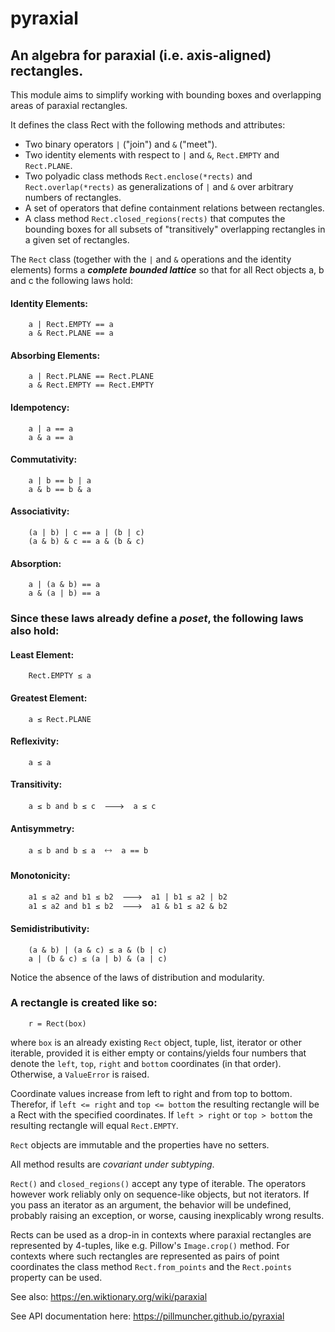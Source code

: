 # pyraxial
## An algebra for paraxial (i.e. axis-aligned) rectangles.
 
 
This module aims to simplify working with bounding boxes and overlapping areas
of paraxial rectangles.
 
 
It defines the class Rect with the following methods and attributes:
  - Two binary operators `|` ("join") and `&` ("meet").
  - Two identity elements with respect to `|` and `&`, `Rect.EMPTY` and `Rect.PLANE`.
  - Two polyadic class methods `Rect.enclose(*rects)` and `Rect.overlap(*rects)`
    as generalizations of `|` and `&` over arbitrary numbers of rectangles.
  - A set of operators that define containment relations between rectangles.
  - A class method `Rect.closed_regions(rects)` that computes the bounding boxes
    for all subsets of "transitively" overlapping rectangles in a given set of
    rectangles.
 
 
The `Rect` class (together with the `|` and `&` operations and the identity elements)
forms a ***complete bounded lattice*** so that for all Rect objects a, b and c the
following laws hold:
 
#### Identity Elements:
```
    a | Rect.EMPTY == a
    a & Rect.PLANE == a
```
 
#### Absorbing Elements:
```
    a | Rect.PLANE == Rect.PLANE
    a & Rect.EMPTY == Rect.EMPTY
```
 
#### Idempotency:

```
    a | a == a
    a & a == a
```
 
#### Commutativity:

```
    a | b == b | a
    a & b == b & a
```
 
#### Associativity:

```
    (a | b) | c == a | (b | c)
    (a & b) & c == a & (b & c)
```
 
#### Absorption:

```
    a | (a & b) == a
    a & (a | b) == a
```
 
 
 
### Since these laws already define a *poset*, the following laws also hold:
 
#### Least Element:

```
    Rect.EMPTY ≤ a
```
 
#### Greatest Element:

```
    a ≤ Rect.PLANE
```
 
#### Reflexivity:

```
    a ≤ a
```
 
#### Transitivity:

```
    a ≤ b and b ≤ c  🡒  a ≤ c
```
 
#### Antisymmetry:

```
    a ≤ b and b ≤ a  🡘  a == b
```
 
#### Monotonicity:

```
    a1 ≤ a2 and b1 ≤ b2  🡒  a1 | b1 ≤ a2 | b2
    a1 ≤ a2 and b1 ≤ b2  🡒  a1 & b1 ≤ a2 & b2
```
 
#### Semidistributivity:

```
    (a & b) | (a & c) ≤ a & (b | c)
    a | (b & c) ≤ (a | b) & (a | c)
```
 
Notice the absence of the laws of distribution and modularity.
 
 
### A rectangle is created like so:
 
```
    r = Rect(box)
```
 
where `box` is an already existing `Rect` object, tuple, list, iterator or other
iterable, provided it is either empty or contains/yields four numbers that
denote the `left`, `top`, `right` and `bottom` coordinates (in that order). Otherwise,
a `ValueError` is raised.
 
Coordinate values increase from left to right and from top to bottom.
Therefor, if `left <= right` and `top <= bottom` the resulting rectangle will be a
Rect with the specified coordinates.  If `left > right` or `top > bottom` the
resulting rectangle will equal `Rect.EMPTY`.
 
`Rect` objects are immutable and the properties have no setters.
 
All method results are *covariant under subtyping*.
 
 
`Rect()` and `closed_regions()` accept any type of iterable.  The operators however
work reliably only on sequence-like objects, but not iterators.  If you pass an
iterator as an argument, the behavior will be undefined, probably raising an
exception, or worse, causing inexplicably wrong results.
 
Rects can be used as a drop-in in contexts where paraxial rectangles are
represented by 4-tuples, like e.g. Pillow's `Image.crop()` method. For contexts
where such rectangles are represented as pairs of point coordinates the class
method `Rect.from_points` and the `Rect.points` property can be used.
 
 
See also: https://en.wiktionary.org/wiki/paraxial


See API documentation here: https://pillmuncher.github.io/pyraxial
